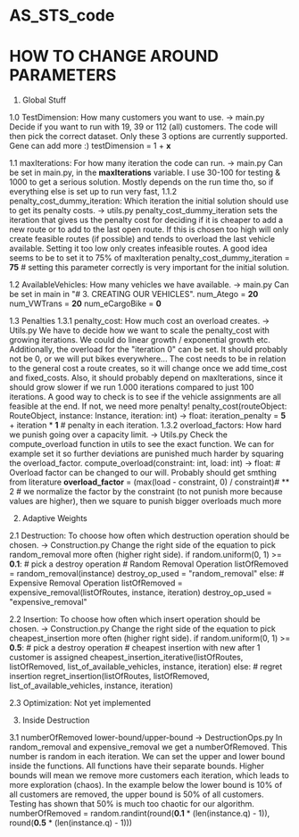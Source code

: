 # AS_STS_code

# HOW TO CHANGE AROUND PARAMETERS

1. Global Stuff

1.0 TestDimension: How many customers you want to use. -> main.py
Decide if you want to run with 19, 39 or 112 (all) customers. The code will then pick the correct dataset. Only these
3 options are currently supported. Gene can add more :)
    testDimension = 1 + **x**

1.1 maxIterations: For how many iteration the code can run. -> main.py
Can be set in main.py, in the **maxIterations** variable. I use 30-100 for testing & 1000 to get a serious solution.
Mostly depends on the run time tho, so if everything else is set up to run very fast, 
1.1.2 penalty_cost_dummy_iteration: Which iteration the initial solution should use to get its penalty costs. -> utils.py
penalty_cost_dummy_iteration sets the iteration that gives us the penalty cost for deciding if it is cheaper to add a 
new route or to add to the last open route.
If this is chosen too high will only create feasible routes (if possible) and tends to overload the last vehicle available.
Setting it too low only creates infeasible routes.
A good idea seems to be to set it to 75% of maxIteration
    penalty_cost_dummy_iteration = **75**  # setting this parameter correctly is very important for the initial solution.

1.2 AvailableVehicles: How many vehicles we have available. -> main.py
Can be set in main in "# 3. CREATING OUR VEHICLES".
    num_Atego = **20**
    num_VWTrans = **20**
    num_eCargoBike = **0**

1.3 Penalties
1.3.1 penalty_cost: How much cost an overload creates. -> Utils.py 
We have to decide how we want to scale the penalty_cost with growing iterations. We could do linear growth / exponential
growth etc. Additionally, the overload for the "iteration 0" can be set. It should probably not be 0, or we will put
bikes everywhere...
The cost needs to be in relation to the general cost a route creates, so it will change once we add time_cost and
fixed_costs. Also, it should probably depend on maxIterations, since it should grow slower if we run 1.000 iterations
compared to just 100 iterations. A good way to check is to see if the vehicle assignments are all feasible at the end.
If not, we need more penalty!
    penalty_cost(routeObject: RouteObject, instance: Instance, iteration: int) -> float:
        iteration_penalty = **5** + iteration * **1**  # penalty in each iteration.
1.3.2 overload_factors: How hard we punish going over a capacity limit. -> Utils.py
Check the compute_overload function in utils to see the exact function. We can for example set it so further deviations
are punished much harder by squaring the overload_factor.
    compute_overload(constraint: int, load: int) -> float:
        # Overload factor can be changed to our will. Probably should get smthing from literature
        **overload_factor** = (max(load - constraint, 0) / constraint)# ** 2  # we normalize the factor by the constraint (to not punish more because values are higher), then we square to punish bigger overloads much more



2. Adaptive Weights

2.1 Destruction: To choose how often which destruction operation should be chosen. -> Construction.py
Change the right side of the equation to pick random_removal more often (higher right side).
        if random.uniform(0, 1) >= **0.1**:  # pick a destroy operation
            # Random Removal Operation
            listOfRemoved = random_removal(instance)
            destroy_op_used = "random_removal"
        else:
            # Expensive Removal Operation
            listOfRemoved = expensive_removal(listOfRoutes, instance, iteration)
            destroy_op_used = "expensive_removal"

2.2 Insertion: To choose how often which insert operation should be chosen. -> Construction.py
Change the right side of the equation to pick cheapest_insertion more often (higher right side).
        if random.uniform(0, 1) >= **0.5**:  # pick a destroy operation
            # cheapest insertion with new  after 1 customer is assigned
            cheapest_insertion_iterative(listOfRoutes, listOfRemoved, list_of_available_vehicles, instance, iteration)
        else:
            # regret insertion
            regret_insertion(listOfRoutes, listOfRemoved, list_of_available_vehicles, instance, iteration)

2.3 Optimization: Not yet implemented



3. Inside Destruction 

3.1 numberOfRemoved lower-bound/upper-bound -> DestructionOps.py
In random_removal and expensive_removal we get a numberOfRemoved. This number is random in each iteration. We can
set the upper and lower bound inside the functions. All functions have their separate bounds. Higher bounds will
mean we remove more customers each iteration, which leads to more exploration (chaos).
In the example below the lower bound is 10% of all customers are removed, the upper bound is 50% of all customers.
Testing has shown that 50% is much too chaotic for our algorithm.
    numberOfRemoved = random.randint(round(**0.1** * (len(instance.q) - 1)), round(**0.5** * (len(instance.q) - 1)))



